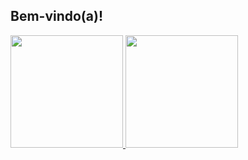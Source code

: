## Bem-vindo(a)!

 <div>
   <a href="https://github.com/adonaifilho">
   <img height="180em" src="https://github-readme-stats.vercel.app/api?username=adonaifilho&show_icons=true&theme=tokyonight&include_all_commits=true&count_private=true"/>
   <img height="180em" src="https://github-readme-stats.vercel.app/api/top-langs/?username=adonaifilho&layout=compact&langs_count=6&theme=tokyonight"/>

 <br>
 

</div>
